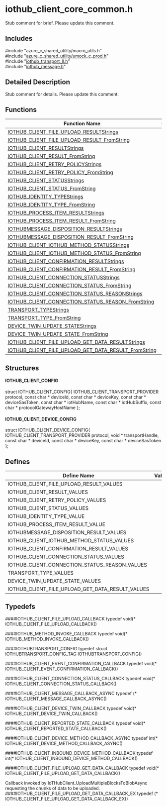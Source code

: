 # iothub_client_core_common.h 

Stub comment for brief. Please update this comment.

## Includes

\#include "azure_c_shared_utility/macro_utils.h"  
\#include "[azure_c_shared_utility/umock_c_prod.h](iot-c-ref-umock-c-prod-h.md)"  
\#include "[iothub_transport_ll.h](iot-c-ref-iothub-transport-ll-h.md)"  
\#include "[iothub_message.h](iot-c-ref-iothub-message-h.md)"  

## Detailed Description

Stub comment for details. Please update this comment.

## Functions

Function Name                  | Description                                
--------------------------------|---------------------------------------------
[IOTHUB_CLIENT_FILE_UPLOAD_RESULTStrings](./iot-c-ref-iothub-client-core-common-h/iothub-client-file-upload-resultstrings.md)            | 
[IOTHUB_CLIENT_FILE_UPLOAD_RESULT_FromString](./iot-c-ref-iothub-client-core-common-h/iothub-client-file-upload-result-fromstring.md)            | 
[IOTHUB_CLIENT_RESULTStrings](./iot-c-ref-iothub-client-core-common-h/iothub-client-resultstrings.md)            | 
[IOTHUB_CLIENT_RESULT_FromString](./iot-c-ref-iothub-client-core-common-h/iothub-client-result-fromstring.md)            | 
[IOTHUB_CLIENT_RETRY_POLICYStrings](./iot-c-ref-iothub-client-core-common-h/iothub-client-retry-policystrings.md)            | 
[IOTHUB_CLIENT_RETRY_POLICY_FromString](./iot-c-ref-iothub-client-core-common-h/iothub-client-retry-policy-fromstring.md)            | 
[IOTHUB_CLIENT_STATUSStrings](./iot-c-ref-iothub-client-core-common-h/iothub-client-statusstrings.md)            | 
[IOTHUB_CLIENT_STATUS_FromString](./iot-c-ref-iothub-client-core-common-h/iothub-client-status-fromstring.md)            | 
[IOTHUB_IDENTITY_TYPEStrings](./iot-c-ref-iothub-client-core-common-h/iothub-identity-typestrings.md)            | 
[IOTHUB_IDENTITY_TYPE_FromString](./iot-c-ref-iothub-client-core-common-h/iothub-identity-type-fromstring.md)            | 
[IOTHUB_PROCESS_ITEM_RESULTStrings](./iot-c-ref-iothub-client-core-common-h/iothub-process-item-resultstrings.md)            | 
[IOTHUB_PROCESS_ITEM_RESULT_FromString](./iot-c-ref-iothub-client-core-common-h/iothub-process-item-result-fromstring.md)            | 
[IOTHUBMESSAGE_DISPOSITION_RESULTStrings](./iot-c-ref-iothub-client-core-common-h/iothubmessage-disposition-resultstrings.md)            | 
[IOTHUBMESSAGE_DISPOSITION_RESULT_FromString](./iot-c-ref-iothub-client-core-common-h/iothubmessage-disposition-result-fromstring.md)            | 
[IOTHUB_CLIENT_IOTHUB_METHOD_STATUSStrings](./iot-c-ref-iothub-client-core-common-h/iothub-client-iothub-method-statusstrings.md)            | 
[IOTHUB_CLIENT_IOTHUB_METHOD_STATUS_FromString](./iot-c-ref-iothub-client-core-common-h/iothub-client-iothub-method-status-fromstring.md)            | 
[IOTHUB_CLIENT_CONFIRMATION_RESULTStrings](./iot-c-ref-iothub-client-core-common-h/iothub-client-confirmation-resultstrings.md)            | 
[IOTHUB_CLIENT_CONFIRMATION_RESULT_FromString](./iot-c-ref-iothub-client-core-common-h/iothub-client-confirmation-result-fromstring.md)            | 
[IOTHUB_CLIENT_CONNECTION_STATUSStrings](./iot-c-ref-iothub-client-core-common-h/iothub-client-connection-statusstrings.md)            | 
[IOTHUB_CLIENT_CONNECTION_STATUS_FromString](./iot-c-ref-iothub-client-core-common-h/iothub-client-connection-status-fromstring.md)            | 
[IOTHUB_CLIENT_CONNECTION_STATUS_REASONStrings](./iot-c-ref-iothub-client-core-common-h/iothub-client-connection-status-reasonstrings.md)            | 
[IOTHUB_CLIENT_CONNECTION_STATUS_REASON_FromString](./iot-c-ref-iothub-client-core-common-h/iothub-client-connection-status-reason-fromstring.md)            | 
[TRANSPORT_TYPEStrings](./iot-c-ref-iothub-client-core-common-h/transport-typestrings.md)            | 
[TRANSPORT_TYPE_FromString](./iot-c-ref-iothub-client-core-common-h/transport-type-fromstring.md)            | 
[DEVICE_TWIN_UPDATE_STATEStrings](./iot-c-ref-iothub-client-core-common-h/device-twin-update-statestrings.md)            | 
[DEVICE_TWIN_UPDATE_STATE_FromString](./iot-c-ref-iothub-client-core-common-h/device-twin-update-state-fromstring.md)            | 
[IOTHUB_CLIENT_FILE_UPLOAD_GET_DATA_RESULTStrings](./iot-c-ref-iothub-client-core-common-h/iothub-client-file-upload-get-data-resultstrings.md)            | 
[IOTHUB_CLIENT_FILE_UPLOAD_GET_DATA_RESULT_FromString](./iot-c-ref-iothub-client-core-common-h/iothub-client-file-upload-get-data-result-fromstring.md)            | 

## Structures

#### IOTHUB_CLIENT_CONFIG

struct IOTHUB_CLIENT_CONFIG{
  IOTHUB_CLIENT_TRANSPORT_PROVIDER  protocol,
  const char *                      deviceId,
  const char *                      deviceKey,
  const char *                      deviceSasToken,
  const char *                      iotHubName,
  const char *                      iotHubSuffix,
  const char *                      protocolGatewayHostName
};
#### IOTHUB_CLIENT_DEVICE_CONFIG

struct IOTHUB_CLIENT_DEVICE_CONFIG{
  IOTHUB_CLIENT_TRANSPORT_PROVIDER  protocol,
  void *                            transportHandle,
  const char *                      deviceId,
  const char *                      deviceKey,
  const char *                      deviceSasToken
};

## Defines

Define Name                    | Value                                
--------------------------------|---------------------------------------------
IOTHUB_CLIENT_FILE_UPLOAD_RESULT_VALUES            | 
IOTHUB_CLIENT_RESULT_VALUES            | 
IOTHUB_CLIENT_RETRY_POLICY_VALUES            | 
IOTHUB_CLIENT_STATUS_VALUES            | 
IOTHUB_IDENTITY_TYPE_VALUE            | 
IOTHUB_PROCESS_ITEM_RESULT_VALUE            | 
IOTHUBMESSAGE_DISPOSITION_RESULT_VALUES            | 
IOTHUB_CLIENT_IOTHUB_METHOD_STATUS_VALUES            | 
IOTHUB_CLIENT_CONFIRMATION_RESULT_VALUES            | 
IOTHUB_CLIENT_CONNECTION_STATUS_VALUES            | 
IOTHUB_CLIENT_CONNECTION_STATUS_REASON_VALUES            | 
TRANSPORT_TYPE_VALUES            | 
DEVICE_TWIN_UPDATE_STATE_VALUES            | 
IOTHUB_CLIENT_FILE_UPLOAD_GET_DATA_RESULT_VALUES            | 

## Typedefs

####IOTHUB_CLIENT_FILE_UPLOAD_CALLBACK
typedef void(* IOTHUB_CLIENT_FILE_UPLOAD_CALLBACK()

####IOTHUB_METHOD_INVOKE_CALLBACK
typedef void(* IOTHUB_METHOD_INVOKE_CALLBACK()

####IOTHUBTRANSPORT_CONFIG
typedef struct IOTHUBTRANSPORT_CONFIG_TAG IOTHUBTRANSPORT_CONFIG()

####IOTHUB_CLIENT_EVENT_CONFIRMATION_CALLBACK
typedef void(* IOTHUB_CLIENT_EVENT_CONFIRMATION_CALLBACK()

####IOTHUB_CLIENT_CONNECTION_STATUS_CALLBACK
typedef void(* IOTHUB_CLIENT_CONNECTION_STATUS_CALLBACK()

####IOTHUB_CLIENT_MESSAGE_CALLBACK_ASYNC
typedef (* IOTHUB_CLIENT_MESSAGE_CALLBACK_ASYNC()

####IOTHUB_CLIENT_DEVICE_TWIN_CALLBACK
typedef void(* IOTHUB_CLIENT_DEVICE_TWIN_CALLBACK()

####IOTHUB_CLIENT_REPORTED_STATE_CALLBACK
typedef void(* IOTHUB_CLIENT_REPORTED_STATE_CALLBACK()

####IOTHUB_CLIENT_DEVICE_METHOD_CALLBACK_ASYNC
typedef int(* IOTHUB_CLIENT_DEVICE_METHOD_CALLBACK_ASYNC()

####IOTHUB_CLIENT_INBOUND_DEVICE_METHOD_CALLBACK
typedef int(* IOTHUB_CLIENT_INBOUND_DEVICE_METHOD_CALLBACK()

####IOTHUB_CLIENT_FILE_UPLOAD_GET_DATA_CALLBACK
typedef void(* IOTHUB_CLIENT_FILE_UPLOAD_GET_DATA_CALLBACK()

Callback invoked by IoTHubClient_UploadMultipleBlocksToBlobAsync requesting the chunks of data to be uploaded.
####IOTHUB_CLIENT_FILE_UPLOAD_GET_DATA_CALLBACK_EX
typedef (* IOTHUB_CLIENT_FILE_UPLOAD_GET_DATA_CALLBACK_EX()

